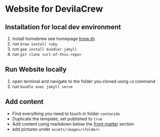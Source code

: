 # Website for DevilaCrew

## Installation for local dev environment
1. Install homebrew see homepage [brew.sh](https://brew.sh)
2. run `brew install ruby`
3. run `gem install bundler jekyll`
4. run `git clone <url-of-this-repo>`

## Run Website locally

1. open terminal and navigate to the folder you cloned using `cd` command
2. run `bundle exec jekyll serve`

## Add content

- Find everything you need to touch in folder `contenido`
- Duplicate the template, set published to `true`
- Add content using markdown below the [front-matter](https://jekyllrb.com/docs/front-matter/) section
- add pictures under `assets/images/<folder>`
